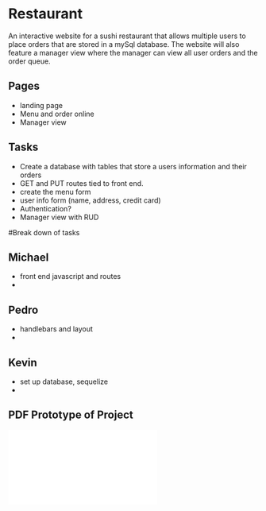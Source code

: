 # Restaurant 

An interactive website for a sushi restaurant that allows multiple users to place orders that are stored in a mySql database.  The website will also feature a manager view where the manager can view all user orders and the order queue.  

## Pages
- landing page
- Menu and order online
- Manager view



## Tasks

- Create a database with tables that store a users information and their orders
- GET and PUT routes tied to front end.  
- create the menu form
- user info form (name, address, credit card)
- Authentication?
- Manager view with RUD


#Break down of tasks
## Michael
- front end javascript and routes
-

## Pedro
- handlebars and layout
- 

## Kevin
- set up database, sequelize 
- 

## PDF Prototype of Project
![Alt Text](file:///C:/Users/pedro/Code/Projects/Project2/AdobeXD/Copy%20of%20Copy%20of%20Project-2.pdf
)